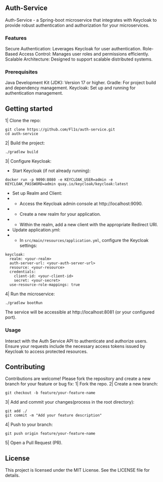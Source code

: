 ## Auth-Service
Auth-Service - a Spring-boot microservice that integrates with Keycloak to provide robust authentication and authorization for your microservices.
### Features
Secure Authentication: Leverages Keycloak for user authentication.
Role-Based Access Control: Manages user roles and permissions efficiently.
Scalable Architecture: Designed to support scalable distributed systems.
### Prerequisites
Java Development Kit (JDK): Version 17 or higher.
Gradle: For project build and dependency management.
Keycloak: Set up and running for authentication management.
## Getting started
1| Clone the repo:
```
git clone https://github.com/Fl1s/auth-service.git
cd auth-service
```
2| Build the project:
```
./gradlew build
```
3| Configure Keycloak:
* Start Keycloak (if not already running):
```
docker run -p 9090:8080 -e KEYCLOAK_USER=admin -e KEYCLOAK_PASSWORD=admin quay.io/keycloak/keycloak:latest
```
* Set up Realm and Client:
* * Access the Keycloak admin console at http://localhost:9090.
* * Create a new realm for your application.
* * Within the realm, add a new client with the appropriate Redirect URI.
* Update application.yml:
* * In `src/main/resources/application.yml`, configure the Keycloak settings:
```
keycloak:
  realm: <your-realm>
  auth-server-url: <your-auth-server-url>
  resource: <your-resource>
  credentials:
    client-id: <your-client-id>
    secret: <your-secret>
  use-resource-role-mappings: true
```
4| Run the microservice:
```
./gradlew bootRun
```
The service will be accessible at http://localhost:8081 (or your configured port).
### Usage
Interact with the Auth Service API to authenticate and authorize users.
Ensure your requests include the necessary access tokens issued by Keycloak to access protected resources.
## Contributing
Contributions are welcome! Please fork the repository and create a new branch for your feature or bug fix:
1| Fork the repo.
2| Create a new branch:
```
git checkout -b feature/your-feature-name
```
3| Add and commit your changes(process in the root directory):
```
git add ./
git commit -m "Add your feature description"
```
4| Push to your branch:
```
git push origin feature/your-feature-name
```
5| Open a Pull Request (PR).
## License
This project is licensed under the MIT License. See the LICENSE file for details.
